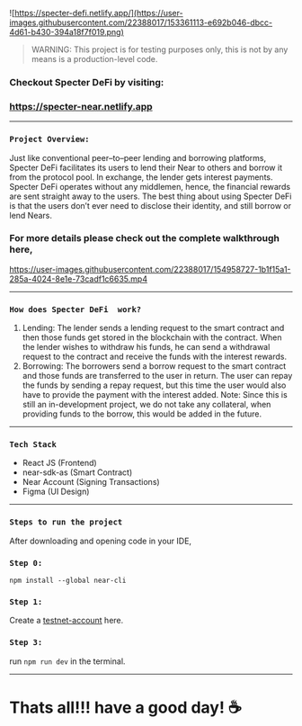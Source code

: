 ![https://specter-defi.netlify.app/](https://user-images.githubusercontent.com/22388017/153361113-e692b046-dbcc-4d61-b430-394a18f7f019.png)

> WARNING: This project is for testing purposes only, this is not by any means is a production-level code.

### Checkout Specter DeFi by visiting:
### https://specter-near.netlify.app

---

### `Project Overview:`
Just like conventional peer–to–peer lending and borrowing platforms, Specter DeFi facilitates its users to lend their Near to others and borrow it from the protocol pool.
In exchange, the lender gets interest payments. Specter DeFi operates without any middlemen, hence, the financial rewards are sent straight away to the users. The best thing about using Specter DeFi is that the users don’t ever need to disclose their identity, and still borrow or lend Nears.

### For more details please check out the complete walkthrough here,



https://user-images.githubusercontent.com/22388017/154958727-1b1f15a1-285a-4024-8e1e-73cadf1c6635.mp4



---

### `How does Specter DeFi  work?`
1. Lending:
The lender sends a lending request to the smart contract and then those funds get stored in the blockchain with the contract. When the lender wishes to withdraw his funds, he can send a withdrawal request to the contract and receive the funds with the interest rewards.
2. Borrowing:
The borrowers send a borrow request to the smart contract and those funds are transferred to the user in return. The user can repay the funds by sending a repay request, but this time the user would also have to provide the payment with the interest added.
Note: Since this is still an in-development project, we do not take any collateral, when providing funds to the borrow, this would be added in the future.

---

### `Tech Stack`
* React JS (Frontend)
* near-sdk-as (Smart Contract)
* Near Account (Signing Transactions)
* Figma (UI Design)

--- 

### `Steps to run the project`
After downloading and opening code in your IDE,
### `Step 0:`
```npm install --global near-cli```

### `Step 1:`
Create a [testnet-account](https://docs.near.org/docs/develop/basics/create-account#creating-a-testnet-account) here.

### `Step 3:`
run `npm run dev` in the terminal.

---

# Thats all!!! have a good day! :coffee:
